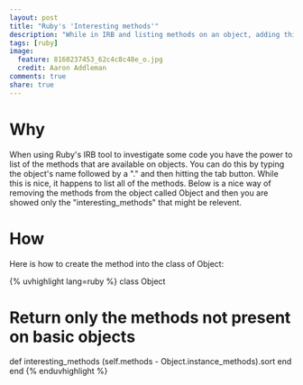 ```yaml
---
layout: post
title: "Ruby's 'Interesting methods'"
description: "While in IRB and listing methods on an object, adding this new method to the Object allows for helpful listing of methods."
tags: [ruby]
image:
  feature: 8160237453_62c4c8c48e_o.jpg
  credit: Aaron Addleman
comments: true
share: true
---
```


# Why

When using Ruby's IRB tool to investigate some code you have the power to list of the methods that are available on objects. You can do this by typing the object's name followed by a "." and then hitting the tab button. While this is nice, it happens to list all of the methods. Below is a nice way of removing the methods from the object called Object and then you are showed only the "interesting_methods" that might be relevent.

# How

Here is how to create the method into the class of Object:

{% uvhighlight lang=ruby %}
class Object
  # Return only the methods not present on basic objects
  def interesting_methods
    (self.methods - Object.instance_methods).sort
  end
end
{% enduvhighlight %}